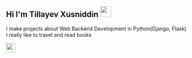 ## Hi I'm Tillayev Xusniddin <img src="https://media.giphy.com/media/hvRJCLFzcasrR4ia7z/giphy.gif"    width="30px">

I make projects about Web Backend Development in Python(Django, Flask) <br/>
I really like to travel and read books

<a href="#"> 
<img src="https://i.pinimg.com/736x/6a/39/8e/6a398e2bffd61024b7fa8c6eaf6a4e62.jpg" width="25px">
</a>
